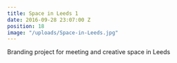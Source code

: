 ```yaml
---
title: Space in Leeds 1
date: 2016-09-28 23:07:00 Z
position: 18
image: "/uploads/Space-in-Leeds.jpg"
---
```


Branding project for meeting and creative space in Leeds